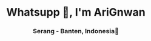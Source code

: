 <h1 align="center">Whatsupp 👋, I'm AriGnwan</h1>

<h3 align="center">Serang - Banten, Indonesia📍</h3>

